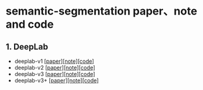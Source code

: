# semantic-segmentation paper、note and code
## 1. DeepLab
* deeplab-v1 [[paper]](https://arxiv.org/pdf/1412.7062.pdf)[[note]](https://blog.csdn.net/zxdd2018/article/details/108599389)[[code]](https://github.com/CoinCheung/Deeplab-Large-FOV)
* deeplab-v2 [[paper]](https://arxiv.org/abs/1606.00915)[[note]](https://blog.csdn.net/zxdd2018/article/details/108638485)[[code]](https://github.com/kazuto1011/deeplab-pytorch)
* deeplab-v3 [[paper]](https://arxiv.org/pdf/1706.05587.pdf)[[note]](https://blog.csdn.net/zxdd2018/article/details/108666403)[[code]](https://github.com/kazuto1011/deeplab-pytorch)
* deeplab-v3+ [[paper]](https://arxiv.org/pdf/1802.02611.pdf)[[note]](https://blog.csdn.net/zxdd2018/article/details/108677354)[[code]](https://github.com/YudeWang/deeplabv3plus-pytorch)

